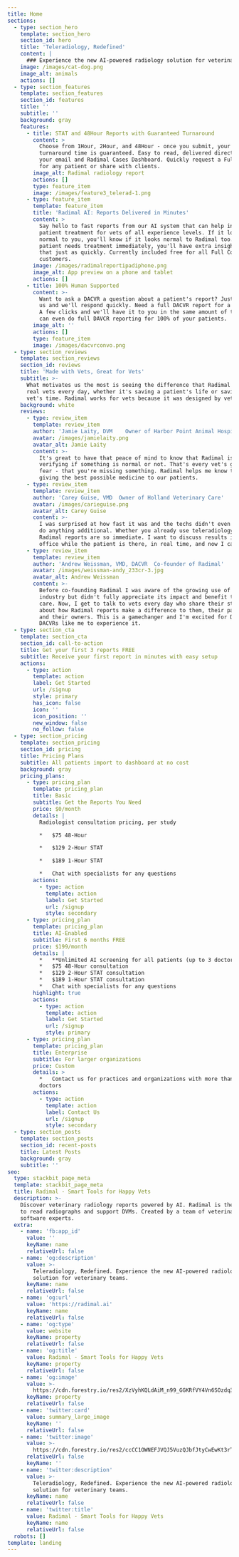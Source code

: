```yaml
---
title: Home
sections:
  - type: section_hero
    template: section_hero
    section_id: hero
    title: 'Teleradiology, Redefined'
    content: |
      ### Experience the new AI-powered radiology solution for veterinary teams
    image: /images/cat-dog.png
    image_alt: animals
    actions: []
  - type: section_features
    template: section_features
    section_id: features
    title: ''
    subtitle: ''
    background: gray
    features:
      - title: STAT and 48Hour Reports with Guaranteed Turnaround
        content: >
          Choose from 1Hour, 2Hour, and 48Hour - once you submit, your
          turnaround time is guaranteed. Easy to read, delivered directly to
          your email and Radimal Cases Dashboard. Quickly request a Full Consult
          for any patient or share with clients.
        image_alt: Radimal radiology report
        actions: []
        type: feature_item
        image: /images/feature3_telerad-1.png
      - type: feature_item
        template: feature_item
        title: 'Radimal AI: Reports Delivered in Minutes'
        content: >
          Say hello to fast reports from our AI system that can help inform
          patient treatment for vets of all experience levels. If it looks
          normal to you, you'll know if it looks normal to Radimal too. If the
          patient needs treatment immediately, you'll have extra insights for
          that just as quickly. Currently included free for all Full Consult
          customers.
        image: /images/radimalreportipadiphone.png
        image_alt: App preview on a phone and tablet
        actions: []
      - title: 100% Human Supported
        content: >-
          Want to ask a DACVR a question about a patient's report? Just message
          us and we'll respond quickly. Need a full DACVR report for a patient?
          A few clicks and we'll have it to you in the same amount of time. We
          can even do full DAVCR reporting for 100% of your patients.
        image_alt: ''
        actions: []
        type: feature_item
        image: /images/dacvrconvo.png
  - type: section_reviews
    template: section_reviews
    section_id: reviews
    title: 'Made with Vets, Great for Vets'
    subtitle: >-
      What motivates us the most is seeing the difference that Radimal makes for
      real vets every day, whether it's saving a patient's life or saving a
      vet's time. Radimal works for vets because it was designed by vets.
    background: white
    reviews:
      - type: review_item
        template: review_item
        author: 'Jamie Laity, DVM    Owner of Harbor Point Animal Hospital'
        avatar: /images/jamielaity.png
        avatar_alt: Jamie Laity
        content: >-
          It's great to have that peace of mind to know that Radimal is
          verifying if something is normal or not. That's every vet's greatest
          fear - that you're missing something. Radimal helps me know that we're
          giving the best possible medicine to our patients.
      - type: review_item
        template: review_item
        author: 'Carey Guise, VMD  Owner of Holland Veterinary Care'
        avatar: /images/carieguise.png
        avatar_alt: Carey Guise
        content: >-
          I was surprised at how fast it was and the techs didn't even have to
          do anything additional. Whether you already use teleradiology or not,
          Radimal reports are so immediate. I want to discuss results in the
          office while the patient is there, in real time, and now I can.
      - type: review_item
        template: review_item
        author: 'Andrew Weissman, VMD, DACVR  Co-founder of Radimal'
        avatar: /images/weissman-andy_233cr-3.jpg
        avatar_alt: Andrew Weissman
        content: >-
          Before co-founding Radimal I was aware of the growing use of AI in our
          industry but didn't fully appreciate its impact and benefit to patient
          care. Now, I get to talk to vets every day who share their stories
          about how Radimal reports make a difference to them, their patients
          and their owners. This is a gamechanger and I'm excited for DVMs and
          DACVRs like me to experience it.
  - type: section_cta
    template: section_cta
    section_id: call-to-action
    title: Get your first 3 reports FREE
    subtitle: Receive your first report in minutes with easy setup
    actions:
      - type: action
        template: action
        label: Get Started
        url: /signup
        style: primary
        has_icon: false
        icon: ''
        icon_position: ''
        new_window: false
        no_follow: false
  - type: section_pricing
    template: section_pricing
    section_id: pricing
    title: Pricing Plans
    subtitle: All patients import to dashboard at no cost
    background: gray
    pricing_plans:
      - type: pricing_plan
        template: pricing_plan
        title: Basic
        subtitle: Get the Reports You Need
        price: $0/month
        details: |
          Radiologist consultation pricing, per study

          *   $75 48-Hour

          *   $129 2-Hour STAT

          *   $189 1-Hour STAT

          *   Chat with specialists for any questions
        actions:
          - type: action
            template: action
            label: Get Started
            url: /signup
            style: secondary
      - type: pricing_plan
        template: pricing_plan
        title: AI-Enabled
        subtitle: First 6 months FREE
        price: $199/month
        details: |
          *   **Unlimited AI screening for all patients (up to 3 doctors)**
          *   $75 48-Hour consultation
          *   $129 2-Hour STAT consultation
          *   $189 1-Hour STAT consultation
          *   Chat with specialists for any questions
        highlight: true
        actions:
          - type: action
            template: action
            label: Get Started
            url: /signup
            style: primary
      - type: pricing_plan
        template: pricing_plan
        title: Enterprise
        subtitle: For larger organizations
        price: Custom
        details: >
          *   Contact us for practices and organizations with more than 10
          doctors
        actions:
          - type: action
            template: action
            label: Contact Us
            url: /signup
            style: secondary
  - type: section_posts
    template: section_posts
    section_id: recent-posts
    title: Latest Posts
    background: gray
    subtitle: ''
seo:
  type: stackbit_page_meta
  template: stackbit_page_meta
  title: Radimal - Smart Tools for Happy Vets
  description: >-
    Discover veterinary radiology reports powered by AI. Radimal is the new way
    to read radiographs and support DVMs. Created by a team of veterinarians and
    software experts.
  extra:
    - name: 'fb:app_id'
      value: ''
      keyName: name
      relativeUrl: false
    - name: 'og:description'
      value: >-
        Teleradiology, Redefined. Experience the new AI-powered radiology
        solution for veterinary teams.
      keyName: name
      relativeUrl: false
    - name: 'og:url'
      value: 'https://radimal.ai'
      keyName: name
      relativeUrl: false
    - name: 'og:type'
      value: website
      keyName: property
      relativeUrl: false
    - name: 'og:title'
      value: Radimal - Smart Tools for Happy Vets
      keyName: property
      relativeUrl: false
    - name: 'og:image'
      value: >-
        https://cdn.forestry.io/res2/XzVyhKQLdAiM_n99_GGKRfVY4Vn6SOzdq3PxV6Kdvp8/fit/512/512/sm/0/aHR0cHM6Ly9hcHAu/Zm9yZXN0cnkuaW8v/cmFpbHMvYWN0aXZl/X3N0b3JhZ2UvYmxv/YnMvZXlKZmNtRnBi/SE1pT25zaWJXVnpj/MkZuWlNJNklrSkJh/SEJDUW05aE5rRXdQ/U0lzSW1WNGNDSTZi/blZzYkN3aWNIVnlJ/am9pWW14dllsOXBa/Q0o5ZlE9PS0tMWY2/Njc2YjAxOGFlNmFi/NWE3YTg2NzEzMzky/Y2YwMmNjNmQyM2U3/MC9GQiUyMEltYWdl/JTIwUHJldmlldyUy/MDYwMCUyMHglMjAz/MTQucG5n
      keyName: property
      relativeUrl: false
    - name: 'twitter:card'
      value: summary_large_image
      keyName: ''
      relativeUrl: false
    - name: 'twitter:image'
      value: >-
        https://cdn.forestry.io/res2/ccCC1OWNEFJVQJ5VuzQJbfJtyCwEwKt3rT0lGGQZNV8/fit/512/512/sm/0/aHR0cHM6Ly9hcHAu/Zm9yZXN0cnkuaW8v/cmFpbHMvYWN0aXZl/X3N0b3JhZ2UvYmxv/YnMvZXlKZmNtRnBi/SE1pT25zaWJXVnpj/MkZuWlNJNklrSkJh/SEJDUW10T05rRXdQ/U0lzSW1WNGNDSTZi/blZzYkN3aWNIVnlJ/am9pWW14dllsOXBa/Q0o5ZlE9PS0tNjMy/MGRkMzg1NjgwODQ1/ZTE1Y2MzOTQ3NDMx/MGQ3YzJhMDViYzY1/NC9SYWRpbWFsJTIw/VHdpdHRlciUyMFBy/ZXZpZXcucG5n
      relativeUrl: false
      keyName: ''
    - name: 'twitter:description'
      value: >-
        Teleradiology, Redefined. Experience the new AI-powered radiology
        solution for veterinary teams.
      keyName: name
      relativeUrl: false
    - name: 'twitter:title'
      value: Radimal - Smart Tools for Happy Vets
      keyName: name
      relativeUrl: false
  robots: []
template: landing
---
```

